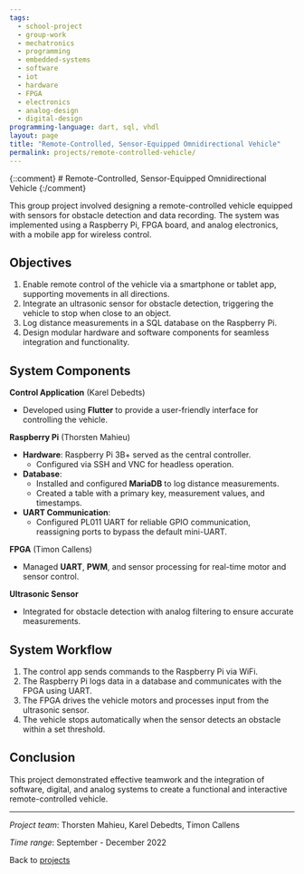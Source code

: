 ```yaml
---
tags:
  - school-project
  - group-work
  - mechatronics
  - programming
  - embedded-systems
  - software
  - iot
  - hardware
  - FPGA
  - electronics
  - analog-design
  - digital-design
programming-language: dart, sql, vhdl
layout: page
title: "Remote-Controlled, Sensor-Equipped Omnidirectional Vehicle"
permalink: projects/remote-controlled-vehicle/
---
```

{::comment} # Remote-Controlled, Sensor-Equipped Omnidirectional Vehicle {:/comment}

This group project involved designing a remote-controlled vehicle equipped with sensors for obstacle detection and data recording. The system was implemented using a Raspberry Pi, FPGA board, and analog electronics, with a mobile app for wireless control.

## Objectives

1. Enable remote control of the vehicle via a smartphone or tablet app, supporting movements in all directions.
2. Integrate an ultrasonic sensor for obstacle detection, triggering the vehicle to stop when close to an object.
3. Log distance measurements in a SQL database on the Raspberry Pi.
4. Design modular hardware and software components for seamless integration and functionality.

## System Components

 **Control Application** (Karel Debedts)
- Developed using **Flutter** to provide a user-friendly interface for controlling the vehicle.

 **Raspberry Pi** (Thorsten Mahieu)
- **Hardware**: Raspberry Pi 3B+ served as the central controller.
  - Configured via SSH and VNC for headless operation.
- **Database**:
  - Installed and configured **MariaDB** to log distance measurements.
  - Created a table with a primary key, measurement values, and timestamps.
- **UART Communication**:
  - Configured PL011 UART for reliable GPIO communication, reassigning ports to bypass the default mini-UART.

 **FPGA** (Timon Callens)
- Managed **UART**, **PWM**, and sensor processing for real-time motor and sensor control.

 **Ultrasonic Sensor**
- Integrated for obstacle detection with analog filtering to ensure accurate measurements.

## System Workflow

1. The control app sends commands to the Raspberry Pi via WiFi.
2. The Raspberry Pi logs data in a database and communicates with the FPGA using UART.
3. The FPGA drives the vehicle motors and processes input from the ultrasonic sensor.
4. The vehicle stops automatically when the sensor detects an obstacle within a set threshold.

## Conclusion

This project demonstrated effective teamwork and the integration of software, digital, and analog systems to create a functional and interactive remote-controlled vehicle.

---

*Project team*: Thorsten Mahieu, Karel Debedts, Timon Callens

*Time range*: September - December 2022

Back to [projects](projects.md)
